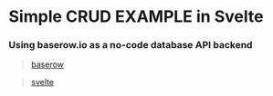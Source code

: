 # Simple CRUD EXAMPLE in Svelte
### Using baserow.io as a no-code database API backend
> [baserow](https://baserow.io)

> [svelte](https://svelte.dev)